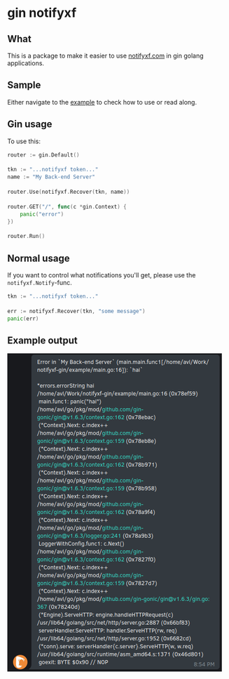 # gin notifyxf

## What

This is a package to make it easier to use [notifyxf.com](https://notifyxf.com) in gin golang applications.

## Sample

Either navigate to the [example](example/main.go) to check how to use or read along.

## Gin usage

To use this:

```go
router := gin.Default()

tkn := "...notifyxf token..."
name := "My Back-end Server"

router.Use(notifyxf.Recover(tkn, name))

router.GET("/", func(c *gin.Context) {
    panic("error")
})

router.Run()
```

## Normal usage

If you want to control what notifications you'll get, please use the `notifyxf.Notify`-func.

```go
tkn := "...notifyxf token..."

err := notifyxf.Recover(tkn, "some message")
panic(err)
```

## Example output

![sample error](static/error.png)
